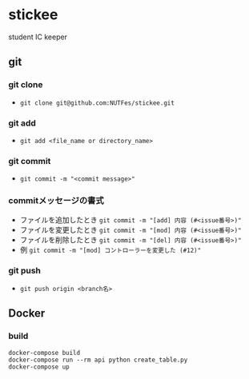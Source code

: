 # stickee
student IC keeper

## git
### git clone
- `git clone git@github.com:NUTFes/stickee.git`  

### git add
- `git add <file_name or directory_name>`

### git commit
- `git commit -m "<commit message>"`

### commitメッセージの書式
- ファイルを追加したとき
`git commit -m "[add] 内容 (#<issue番号>)"`
- ファイルを変更したとき
`git commit -m "[mod] 内容 (#<issue番号>)"`
- ファイルを削除したとき
`git commit -m "[del] 内容 (#<issue番号>)"`
- 例
`git commit -m "[mod] コントローラーを変更した (#12)"`

### git push
- `git push origin <branch名>`

## Docker
### build
```
docker-compose build
docker-compose run --rm api python create_table.py
docker-compose up
```



